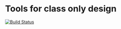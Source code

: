 # Tools for class only design

[![Build Status](https://travis-ci.com/ForeverWintr/class_only.svg?branch=master)](https://travis-ci.com/ForeverWintr/class_only)